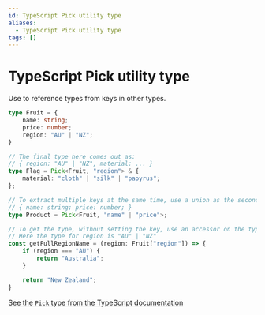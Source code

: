 ```yaml
---
id: TypeScript Pick utility type
aliases:
  - TypeScript Pick utility type
tags: []
---
```


# TypeScript Pick utility type

Use to reference types from keys in other types.

```typescript
type Fruit = {
    name: string;
    price: number;
    region: "AU" | "NZ";
}

// The final type here comes out as:
// { region: "AU" | "NZ", material: ... }
type Flag = Pick<Fruit, "region"> & {
    material: "cloth" | "silk" | "papyrus";
};

// To extract multiple keys at the same time, use a union as the second type argument:
// { name: string; price: number; }
type Product = Pick<Fruit, "name" | "price">;

// To get the type, without setting the key, use an accessor on the type
// Here the type for region is "AU" | "NZ"
const getFullRegionName = (region: Fruit["region"]) => {
    if (region === "AU") {
        return "Australia";
    }

    return "New Zealand";
}
```

[See the `Pick` type from the TypeScript documentation](https://www.typescriptlang.org/docs/handbook/utility-types.html#picktype-keys)

